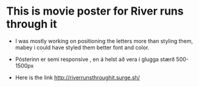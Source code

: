 # This is movie poster for River runs through it

* I was mostly working on positioning the letters more than styling them, mabey i could have styled them better font and color.

* Pósterinn er semi responsive , en á helst að vera í glugga stærð 500-1500px

* Here is the link http://riverrunsthroughit.surge.sh/
